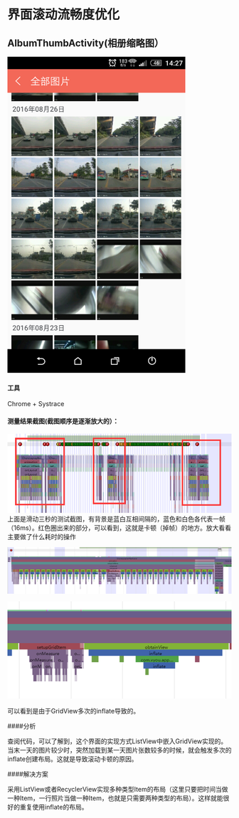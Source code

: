 # 界面滚动流畅度优化

## AlbumThumbActivity(相册缩略图）
<img src="Screenshot_20161019-142706.png" width="400">

#### 工具
Chrome + Systrace

#### 测量结果截图(截图顺序是逐渐放大的）：

![](QQ截图20161019144636.png)
上面是滑动三秒的测试截图，有背景是蓝白互相间隔的，蓝色和白色各代表一帧（16ms）。红色圈出来的部分，可以看到，这就是卡顿（掉帧）的地方。放大看看主要做了什么耗时的操作

![](QQ截图20161019144902.png)

![](QQ截图20161019144931.png)

可以看到是由于GridView多次的inflate导致的。

####分析

查阅代码，可以了解到，这个界面的实现方式ListView中嵌入GridView实现的。当末一天的图片较少时，突然加载到某一天图片张数较多的时候，就会触发多次的inflate创建布局。这就是导致滚动卡顿的原因。

####解决方案

采用ListView或者RecyclerView实现多种类型Item的布局（这里只要把时间当做一种Item，一行照片当做一种Item，也就是只需要两种类型的布局）。这样就能很好的重复使用inflate的布局。
